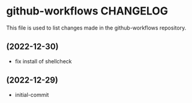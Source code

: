 # github-workflows CHANGELOG

This file is used to list changes made in the github-workflows repository.

## (2022-12-30)

- fix install of shellcheck

## (2022-12-29)

- initial-commit
